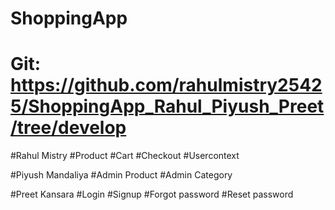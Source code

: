 # ShoppingApp
# Git: https://github.com/rahulmistry25425/ShoppingApp_Rahul_Piyush_Preet/tree/develop
#Rahul Mistry
#Product
#Cart
#Checkout
#Usercontext

#Piyush Mandaliya
#Admin Product 
#Admin Category

#Preet Kansara
#Login
#Signup
#Forgot password
#Reset password
